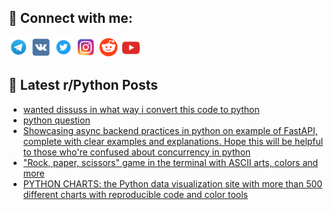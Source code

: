 ## 🔎 Connect with me:
[<img src="https://github.com/bullbesh/bullbesh/blob/main/images/Telegram.png" width="32" height="32" />](https://t.me/bullbesh)
[<img src="https://github.com/bullbesh/bullbesh/blob/main/images/VK.png" width="32" height="32" />](https://vk.com/bullbesh)
[<img src="https://github.com/bullbesh/bullbesh/blob/main/images/Twitter.png" width="32" height="32" />](https://twitter.com/bullbesh1)
[<img src="https://github.com/bullbesh/bullbesh/blob/main/images/Instagram.png" width="32" height="32" />](https://www.instagram.com/bullbesh)
[<img src="https://github.com/bullbesh/bullbesh/blob/main/images/Reddit.png" width="32" height="32" />](https://www.reddit.com/user/bullbesh)
[<img src="https://github.com/bullbesh/bullbesh/blob/main/images/YouTube.png" width="32" height="32" />](https://www.youtube.com/channel/UCtfjRs6uzgq5mfm8S06WTcg)

## 📕 Latest r/Python Posts
<!-- BLOG-POST-LIST:START -->
- [wanted dissuss in what way i convert this code to python](https://www.reddit.com/r/Python/comments/y6isq8/wanted_dissuss_in_what_way_i_convert_this_code_to/)
- [python question](https://www.reddit.com/r/Python/comments/y6i0ln/python_question/)
- [Showcasing async backend practices in python on example of FastAPI, complete with clear examples and explanations. Hope this will be helpful to those who&#39;re confused about concurrency in python](https://www.reddit.com/r/Python/comments/y6hb8j/showcasing_async_backend_practices_in_python_on/)
- [&quot;Rock, paper, scissors&quot; game in the terminal with ASCII arts, colors and more](https://www.reddit.com/r/Python/comments/y6gn1g/rock_paper_scissors_game_in_the_terminal_with/)
- [PYTHON CHARTS: the Python data visualization site with more than 500 different charts with reproducible code and color tools](https://www.reddit.com/r/Python/comments/y6fumv/python_charts_the_python_data_visualization_site/)
<!-- BLOG-POST-LIST:END -->
